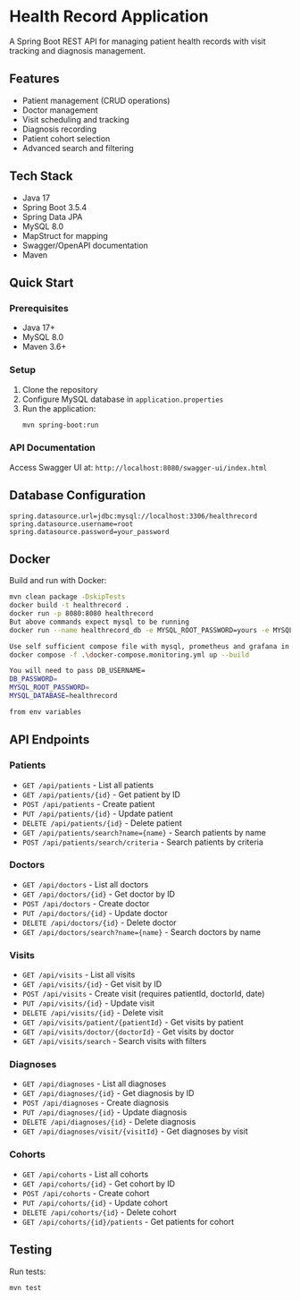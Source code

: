 # Health Record Application

A Spring Boot REST API for managing patient health records with visit tracking and diagnosis management.

## Features

- Patient management (CRUD operations)
- Doctor management
- Visit scheduling and tracking
- Diagnosis recording
- Patient cohort selection
- Advanced search and filtering

## Tech Stack

- Java 17
- Spring Boot 3.5.4
- Spring Data JPA
- MySQL 8.0
- MapStruct for mapping
- Swagger/OpenAPI documentation
- Maven

## Quick Start

### Prerequisites

- Java 17+
- MySQL 8.0
- Maven 3.6+

### Setup

1. Clone the repository
2. Configure MySQL database in `application.properties`
3. Run the application:
   ```bash
   mvn spring-boot:run
   ```

### API Documentation

Access Swagger UI at: `http://localhost:8080/swagger-ui/index.html`

## Database Configuration

```properties
spring.datasource.url=jdbc:mysql://localhost:3306/healthrecord
spring.datasource.username=root
spring.datasource.password=your_password
```

## Docker

Build and run with Docker:

```bash
mvn clean package -DskipTests
docker build -t healthrecord .
docker run -p 8080:8080 healthrecord
But above commands expect mysql to be running 
docker run --name healthrecord_db -e MYSQL_ROOT_PASSWORD=yours -e MYSQL_DATABASE=yours -p 3306:3306 -d mysql:8

Use self sufficient compose file with mysql, prometheus and grafana in built
docker compose -f .\docker-compose.monitoring.yml up --build  

You will need to pass DB_USERNAME=
DB_PASSWORD=
MYSQL_ROOT_PASSWORD=
MYSQL_DATABASE=healthrecord

from env variables
```

## API Endpoints

### Patients

- `GET /api/patients` - List all patients
- `GET /api/patients/{id}` - Get patient by ID
- `POST /api/patients` - Create patient
- `PUT /api/patients/{id}` - Update patient
- `DELETE /api/patients/{id}` - Delete patient
- `GET /api/patients/search?name={name}` - Search patients by name
- `POST /api/patients/search/criteria` - Search patients by criteria

### Doctors

- `GET /api/doctors` - List all doctors
- `GET /api/doctors/{id}` - Get doctor by ID
- `POST /api/doctors` - Create doctor
- `PUT /api/doctors/{id}` - Update doctor
- `DELETE /api/doctors/{id}` - Delete doctor
- `GET /api/doctors/search?name={name}` - Search doctors by name

### Visits

- `GET /api/visits` - List all visits
- `GET /api/visits/{id}` - Get visit by ID
- `POST /api/visits` - Create visit (requires patientId, doctorId, date)
- `PUT /api/visits/{id}` - Update visit
- `DELETE /api/visits/{id}` - Delete visit
- `GET /api/visits/patient/{patientId}` - Get visits by patient
- `GET /api/visits/doctor/{doctorId}` - Get visits by doctor
- `GET /api/visits/search` - Search visits with filters

### Diagnoses

- `GET /api/diagnoses` - List all diagnoses
- `GET /api/diagnoses/{id}` - Get diagnosis by ID
- `POST /api/diagnoses` - Create diagnosis
- `PUT /api/diagnoses/{id}` - Update diagnosis
- `DELETE /api/diagnoses/{id}` - Delete diagnosis
- `GET /api/diagnoses/visit/{visitId}` - Get diagnoses by visit

### Cohorts

- `GET /api/cohorts` - List all cohorts
- `GET /api/cohorts/{id}` - Get cohort by ID
- `POST /api/cohorts` - Create cohort
- `PUT /api/cohorts/{id}` - Update cohort
- `DELETE /api/cohorts/{id}` - Delete cohort
- `GET /api/cohorts/{id}/patients` - Get patients for cohort

## Testing

Run tests:

```bash
mvn test
```